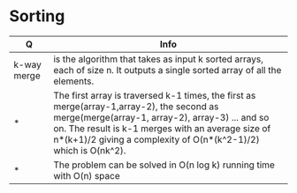  # Sorting
Q | Info 
--- | ---
 k-way merge|is the algorithm that takes as input k sorted arrays, each of size n. It outputs a single sorted array of all the elements.
 * |The first array is traversed k-1 times, the first as merge(array-1,array-2), the second as merge(merge(array-1, array-2), array-3) ... and so on. The result is k-1 merges with an average size of n*(k+1)/2 giving a complexity of O(n*(k^2-1)/2) which is O(nk^2).
 * |The problem can be solved in O(n log k) running time with O(n) space
